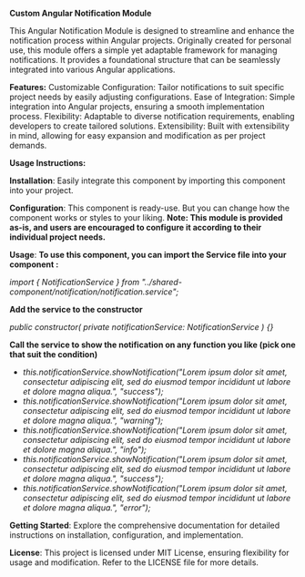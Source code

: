 **Custom Angular Notification Module**

This Angular Notification Module is designed to streamline and enhance the notification process within Angular projects. Originally created for personal use, this module offers a simple yet adaptable framework for managing notifications. It provides a foundational structure that can be seamlessly integrated into various Angular applications.


**Features:**
Customizable Configuration: Tailor notifications to suit specific project needs by easily adjusting configurations.
Ease of Integration: Simple integration into Angular projects, ensuring a smooth implementation process.
Flexibility: Adaptable to diverse notification requirements, enabling developers to create tailored solutions.
Extensibility: Built with extensibility in mind, allowing for easy expansion and modification as per project demands.


**Usage Instructions:**

**Installation**: Easily integrate this component by importing this component into your project.

**Configuration**: This component is ready-use. But you can change how the component works or styles to your liking.
**Note: This module is provided as-is, and users are encouraged to configure it according to their individual project needs.**

**Usage**:
**To use this component, you can import the Service file into your component :**

_import { NotificationService } from "../shared-component/notification/notification.service";_

**Add the service to the constructor**

_public constructor(
  private notificationService: NotificationService
) {}_

**Call the service to show the notification on any function you like (pick one that suit the condition)**

* _this.notificationService.showNotification("Lorem ipsum dolor sit amet, consectetur adipiscing elit, sed do eiusmod tempor incididunt ut labore et dolore magna aliqua.", "success");_
* _this.notificationService.showNotification("Lorem ipsum dolor sit amet, consectetur adipiscing elit, sed do eiusmod tempor incididunt ut labore et dolore magna aliqua.", "warning");_
* _this.notificationService.showNotification("Lorem ipsum dolor sit amet, consectetur adipiscing elit, sed do eiusmod tempor incididunt ut labore et dolore magna aliqua.", "info");_
* _this.notificationService.showNotification("Lorem ipsum dolor sit amet, consectetur adipiscing elit, sed do eiusmod tempor incididunt ut labore et dolore magna aliqua.", "success");_
* _this.notificationService.showNotification("Lorem ipsum dolor sit amet, consectetur adipiscing elit, sed do eiusmod tempor incididunt ut labore et dolore magna aliqua.", "error");_


**Getting Started**:
Explore the comprehensive documentation for detailed instructions on installation, configuration, and implementation.


**License**:
This project is licensed under MIT License, ensuring flexibility for usage and modification. Refer to the LICENSE file for more details.
